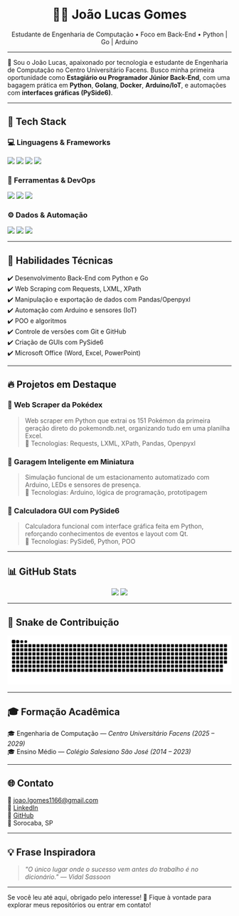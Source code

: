 <h1 align="center">👨‍💻 João Lucas Gomes</h1>
<p align="center">Estudante de Engenharia de Computação • Foco em Back-End • Python | Go | Arduino</p>

---

🎯 Sou o João Lucas, apaixonado por tecnologia e estudante de Engenharia de Computação no Centro Universitário Facens. Busco minha primeira oportunidade como **Estagiário ou Programador Júnior Back-End**, com uma bagagem prática em **Python**, **Golang**, **Docker**, **Arduino/IoT**, e automações com **interfaces gráficas (PySide6)**.

---

## 🚀 Tech Stack

### 💻 Linguagens & Frameworks
<p>
  <img src="https://img.shields.io/badge/Python-3776AB?style=for-the-badge&logo=python&logoColor=white" />
  <img src="https://img.shields.io/badge/Go-00ADD8?style=for-the-badge&logo=go&logoColor=white" />
  <img src="https://img.shields.io/badge/C-A8B9CC?style=for-the-badge&logo=c&logoColor=white" />
  <img src="https://img.shields.io/badge/PySide6-20232A?style=for-the-badge&logo=qt&logoColor=white" />
</p>

### 🧰 Ferramentas & DevOps
<p>
  <img src="https://img.shields.io/badge/Docker-2496ED?style=for-the-badge&logo=docker&logoColor=white" />
  <img src="https://img.shields.io/badge/Git-F05032?style=for-the-badge&logo=git&logoColor=white" />
  <img src="https://img.shields.io/badge/VS%20Code-007ACC?style=for-the-badge&logo=visual-studio-code&logoColor=white" />
</p>

### ⚙️ Dados & Automação
<p>
  <img src="https://img.shields.io/badge/Pandas-150458?style=for-the-badge&logo=pandas&logoColor=white" />
  <img src="https://img.shields.io/badge/Openpyxl-212121?style=for-the-badge&logo=excel&logoColor=white" />
  <img src="https://img.shields.io/badge/Arduino-00979D?style=for-the-badge&logo=arduino&logoColor=white" />
</p>

---

## 🧠 Habilidades Técnicas

✔️ Desenvolvimento Back-End com Python e Go  
✔️ Web Scraping com Requests, LXML, XPath  
✔️ Manipulação e exportação de dados com Pandas/Openpyxl  
✔️ Automação com Arduino e sensores (IoT)  
✔️ POO e algoritmos  
✔️ Controle de versões com Git e GitHub  
✔️ Criação de GUIs com PySide6  
✔️ Microsoft Office (Word, Excel, PowerPoint)

---

## 🔥 Projetos em Destaque

### 📄 Web Scraper da Pokédex
> Web scraper em Python que extrai os 151 Pokémon da primeira geração direto do pokemondb.net, organizando tudo em uma planilha Excel.   
🔧 Tecnologias: Requests, LXML, XPath, Pandas, Openpyxl

### 🚗 Garagem Inteligente em Miniatura
> Simulação funcional de um estacionamento automatizado com Arduino, LEDs e sensores de presença.  
🔧 Tecnologias: Arduino, lógica de programação, prototipagem

### 🧮 Calculadora GUI com PySide6
> Calculadora funcional com interface gráfica feita em Python, reforçando conhecimentos de eventos e layout com Qt.  
🔧 Tecnologias: PySide6, Python, POO

---

## 📊 GitHub Stats

<p align="center">
  <img src="https://github-readme-stats.vercel.app/api?username=Joao-Lucas-Code&show_icons=true&theme=tokyonight" />
  <img src="https://github-readme-stats.vercel.app/api/top-langs/?username=Joao-Lucas-Code&layout=compact&theme=tokyonight" />
</p>

---

## 🐍 Snake de Contribuição

![snake gif](https://github.com/Joao-Lucas-Code/Joao-Lucas-Code/blob/output/dist/github-contribution-grid-snake.svg)

---

## 🎓 Formação Acadêmica

🎓 Engenharia de Computação — *Centro Universitário Facens (2025 – 2029)*  
🎓 Ensino Médio — *Colégio Salesiano São José (2014 – 2023)*

---

## 🌐 Contato

📧 joao.lgomes1166@gmail.com  
🔗 [LinkedIn](https://www.linkedin.com/in/joaogomes6/)  
🐙 [GitHub](https://github.com/Joao-Lucas-Code)  
📍 Sorocaba, SP  

---

## 💡 Frase Inspiradora

> *"O único lugar onde o sucesso vem antes do trabalho é no dicionário." — Vidal Sassoon*

---

Se você leu até aqui, obrigado pelo interesse! 🚀 Fique à vontade para explorar meus repositórios ou entrar em contato!  
